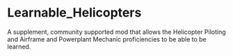# Learnable_Helicopters
A supplement, community supported mod that allows the Helicopter Piloting and Airframe and Powerplant Mechanic proficiencies to be able to be learned.
